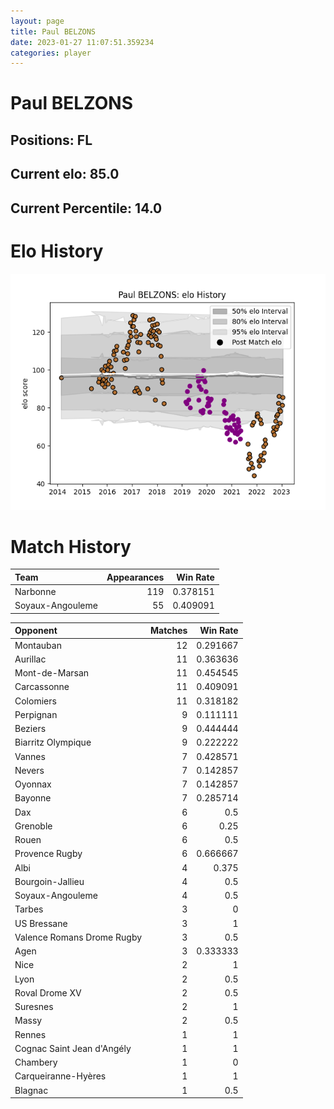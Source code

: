 ```yaml
---  
layout: page  
title: Paul BELZONS  
date: 2023-01-27 11:07:51.359234  
categories: player  
---
```

# Paul BELZONS

## Positions: FL

## Current elo: 85.0

## Current Percentile: 14.0

# Elo History


![elo history](history_PaulBELZONS.png)
# Match History


| Team             |   Appearances |   Win Rate |
|:-----------------|--------------:|-----------:|
| Narbonne         |           119 |   0.378151 |
| Soyaux-Angouleme |            55 |   0.409091 |

| Opponent                   |   Matches |   Win Rate |
|:---------------------------|----------:|-----------:|
| Montauban                  |        12 |   0.291667 |
| Aurillac                   |        11 |   0.363636 |
| Mont-de-Marsan             |        11 |   0.454545 |
| Carcassonne                |        11 |   0.409091 |
| Colomiers                  |        11 |   0.318182 |
| Perpignan                  |         9 |   0.111111 |
| Beziers                    |         9 |   0.444444 |
| Biarritz Olympique         |         9 |   0.222222 |
| Vannes                     |         7 |   0.428571 |
| Nevers                     |         7 |   0.142857 |
| Oyonnax                    |         7 |   0.142857 |
| Bayonne                    |         7 |   0.285714 |
| Dax                        |         6 |   0.5      |
| Grenoble                   |         6 |   0.25     |
| Rouen                      |         6 |   0.5      |
| Provence Rugby             |         6 |   0.666667 |
| Albi                       |         4 |   0.375    |
| Bourgoin-Jallieu           |         4 |   0.5      |
| Soyaux-Angouleme           |         4 |   0.5      |
| Tarbes                     |         3 |   0        |
| US Bressane                |         3 |   1        |
| Valence Romans Drome Rugby |         3 |   0.5      |
| Agen                       |         3 |   0.333333 |
| Nice                       |         2 |   1        |
| Lyon                       |         2 |   0.5      |
| Roval Drome XV             |         2 |   0.5      |
| Suresnes                   |         2 |   1        |
| Massy                      |         2 |   0.5      |
| Rennes                     |         1 |   1        |
| Cognac Saint Jean d'Angély |         1 |   1        |
| Chambery                   |         1 |   0        |
| Carqueiranne-Hyères        |         1 |   1        |
| Blagnac                    |         1 |   0.5      |